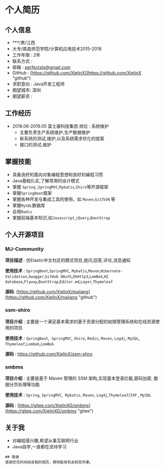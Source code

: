 # 个人简历
## 个人信息
+ ***/男/江西
+ 大专/南昌师范学院/计算机应用技术2015-2018
+ 工作年限 : 2年	
+ 联系方式 : 
+ 邮箱 : [perfectxlx@gmail.com](perfectxlx@gmail.com)	
+ GitHub : [https://github.com/XielinX](https://github.com/XielinX "github")
+ 求职意向 : Java开发工程师
+ 期望城市: 深圳
+ 期望薪资 : 
## 工作经历
+ 2018.06-2019.05		     富士康科技集团	                       岗位 : 系统维护
  + 主要负责生产系统维护,生产数据维护
  + 新系统的测试,维护,以及系统需求优化的提案
  + 接口的测试,维护
## 掌握技能
+ 具备良好的面向对象编程思想和良好的编程习惯
+ Java基础扎实,了解常用的设计模式
+ 掌握 `Spring` ,`SpringMVC`,`Mybatis`,`Shiro`等开源框架
+ 掌握`SpringBoot`框架
+ 掌握各种开发与集成工具的使用，如 `Maven`,`Git`/`SVN` 等
+ 掌握`MySQL`数据库
+ 会用`Redis`
+ 掌握前端基本知识,如`Javascript`,`jQuery`,`BootStrap`
## 个人开源项目
### MJ-Community
**项目描述** : 仿Elastic中文社区的模式项目,提问,回答,评论,消息通知

**使用技术** : `SpringBoot`,`SpringMVC`, `Mybatis`,`Maven`,`Hibernate-Validation`,`Swagger`,`GitHub OAuth`,`OkHttp3`,`LomBok`,`H2 database`,`Flyway`,`BootStrap`,`Editor.md`,`Layer`,`Thymeleaf`

**源码**: [https://github.com/XielinX/majiang](https://github.com/XielinX/majiang "github")


### ssm-shiro 
**项目介绍** :  主要是一个满足基本需求的基于资源分配的权限管理系统和在线资源使用的项目 

**使用技术** : `SpringBoot`,` SpringMVC`, `Shiro`, `Redis`, `Maven`, `Log4j`,  `MySQL`, `Thymeleaf`,`Lombok`,`LomBok`

**源码** : [ https://github.com/XielinX/ssm-shiro ]( https://github.com/XielinX/ssm-shiro  "github")

### smbms
**项目介绍** :  主要是基于 Maven 管理的 SSM 架构,实现基本登录拦截,密码加密, 数据分页处理等功能

**使用技术** : `Spring`, `SpringMVC`,` Mybatis`, `Maven`, `Log4j`,`Thymeleaf`/`JSP` , `MySQL`

**源码** : [https://gitee.com/XielinXG/smbms](https://gitee.com/XielinXG/smbms "gitee")

## 关于我
+ 对编程感兴趣,希望从事互联网行业
+ Java自学,一直都在坚持学习
```
## 致谢
感谢您花时间阅读我的简历，期待能有机会和您共事。

```
